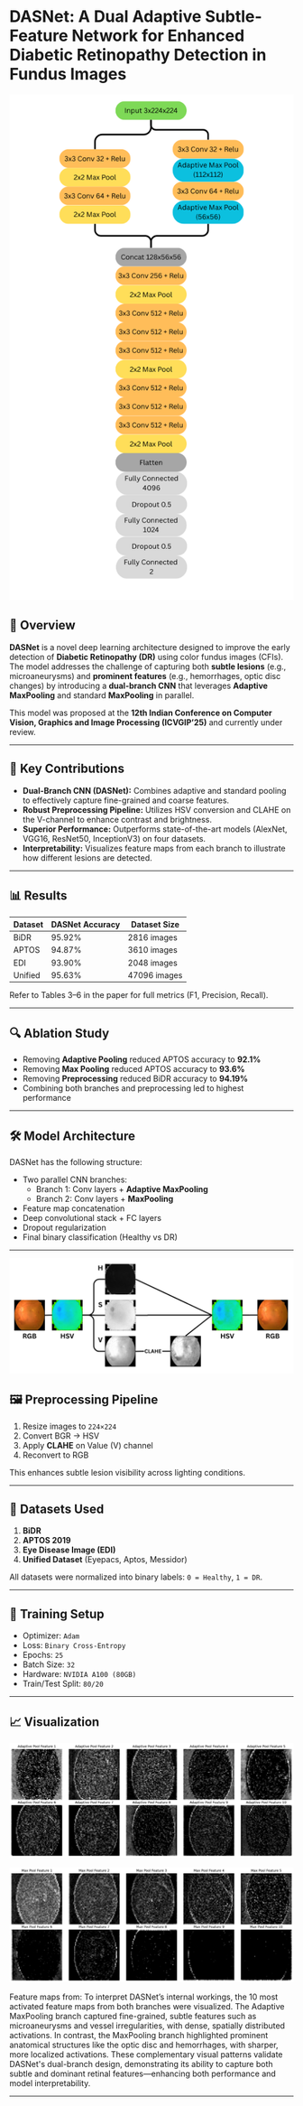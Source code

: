 # DASNet: A Dual Adaptive Subtle-Feature Network for Enhanced Diabetic Retinopathy Detection in Fundus Images

![DASNet Architecture](/images/model.png) <!-- Replace with actual path to your model architecture image -->

## 📄 Overview

**DASNet** is a novel deep learning architecture designed to improve the early detection of **Diabetic Retinopathy (DR)** using color fundus images (CFIs). The model addresses the challenge of capturing both **subtle lesions** (e.g., microaneurysms) and **prominent features** (e.g., hemorrhages, optic disc changes) by introducing a **dual-branch CNN** that leverages **Adaptive MaxPooling** and standard **MaxPooling** in parallel.

This model was proposed at the **12th Indian Conference on Computer Vision, Graphics and Image Processing (ICVGIP’25)** and currently under review.

---

## 🧠 Key Contributions

- **Dual-Branch CNN (DASNet):** Combines adaptive and standard pooling to effectively capture fine-grained and coarse features.
- **Robust Preprocessing Pipeline:** Utilizes HSV conversion and CLAHE on the V-channel to enhance contrast and brightness.
- **Superior Performance:** Outperforms state-of-the-art models (AlexNet, VGG16, ResNet50, InceptionV3) on four datasets.
- **Interpretability:** Visualizes feature maps from each branch to illustrate how different lesions are detected.

---

## 📊 Results

| Dataset     | DASNet Accuracy | Dataset Size|
|-------------|------------------|-------------|
| BiDR        | 95.92%           | 2816 images|
| APTOS       | 94.87%           | 3610 images |
| EDI         | 93.90%           | 2048 images |
| Unified     | 95.63%           | 47096 images |

Refer to Tables 3–6 in the paper for full metrics (F1, Precision, Recall).

---

## 🔍 Ablation Study

- Removing **Adaptive Pooling** reduced APTOS accuracy to **92.1%**
- Removing **Max Pooling** reduced APTOS accuracy to **93.6%**
- Removing **Preprocessing** reduced BiDR accuracy to **94.19%**
- Combining both branches and preprocessing led to highest performance

---

## 🛠️ Model Architecture

DASNet has the following structure:

- Two parallel CNN branches:
  - Branch 1: Conv layers + **Adaptive MaxPooling**
  - Branch 2: Conv layers + **MaxPooling**
- Feature map concatenation
- Deep convolutional stack + FC layers
- Dropout regularization
- Final binary classification (Healthy vs DR)

---

![DASNet Architecture](/images/pipeline.png)

## 🖼️ Preprocessing Pipeline

1. Resize images to `224×224`
2. Convert BGR → HSV
3. Apply **CLAHE** on Value (V) channel
4. Reconvert to RGB

This enhances subtle lesion visibility across lighting conditions.

---

## 📁 Datasets Used

1. **BiDR**
2. **APTOS 2019**
3. **Eye Disease Image (EDI)**
4. **Unified Dataset** (Eyepacs, Aptos, Messidor)

All datasets were normalized into binary labels: `0 = Healthy`, `1 = DR`.

---

## 🧪 Training Setup

- Optimizer: `Adam`
- Loss: `Binary Cross-Entropy`
- Epochs: `25`
- Batch Size: `32`
- Hardware: `NVIDIA A100 (80GB)`
- Train/Test Split: `80/20`

---

## 📈 Visualization

![Adaptive Pooling branch](/images/adaptive_pool.png)

![MaxPooling branch](/images/maxpool.png)

Feature maps from:
To interpret DASNet’s internal workings, the 10 most activated feature maps from both branches were visualized. The Adaptive MaxPooling branch captured fine-grained, subtle features such as microaneurysms and vessel irregularities, with dense, spatially distributed activations. In contrast, the MaxPooling branch highlighted prominent anatomical structures like the optic disc and hemorrhages, with sharper, more localized activations. These complementary visual patterns validate DASNet's dual-branch design, demonstrating its ability to capture both subtle and dominant retinal features—enhancing both performance and model interpretability.

---
